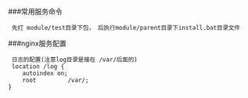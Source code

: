 ###常用服务命令

     先打 module/test目录下包， 后执行module/parent目录下install.bat目录文件

###nginx服务配置

     日志的配置(注意log目录是接在 /var/后面的)
     location /log {
        autoindex on;
        root         /var/;
    }
